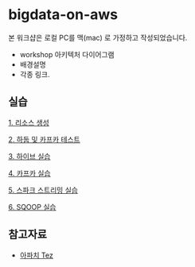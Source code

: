 # bigdata-on-aws #

본 워크샵은 로컬 PC를 맥(mac) 로 가정하고 작성되었습니다. 


* workshop 아키텍처 다이어그램
* 배경설명
* 각종 링크.


## 실습 ###

[1. 리소스 생성](https://github.com/gnosia93/bigdata-on-aws/blob/main/workshop/setup.md)

[2. 하둡 및 카프카 테스트](https://github.com/gnosia93/bigdata-on-aws/blob/main/workshop/hadoop-kafka.md)

[3. 하이브 실습](https://github.com/gnosia93/bigdata-on-aws/blob/main/workshop/hive.md)

[4. 카프카 실습](https://github.com/gnosia93/bigdata-on-aws/blob/main/workshop/kafka.md)

[5. 스파크 스트리밍 실습](https://github.com/gnosia93/bigdata-on-aws/blob/main/workshop/spark.md) 

[6. SQOOP 실습]()




## 참고자료 ##

* [아파치 Tez](https://kr.cloudera.com/products/open-source/apache-hadoop/apache-tez.html)
